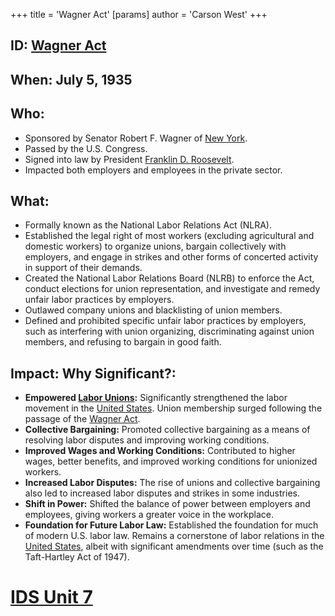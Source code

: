 +++
 title = 'Wagner Act'
[params]
	author = 'Carson West'
+++
## ID: [Wagner Act](./../wagner-act/)

## When: July 5, 1935

## Who:
*   Sponsored by Senator Robert F. Wagner of [New York](./../new-york/).
*   Passed by the U.S. Congress.
*   Signed into law by President [Franklin D. Roosevelt](./../franklin-d.-roosevelt/).
*   Impacted both employers and employees in the private sector.

## What:

*   Formally known as the National Labor Relations Act (NLRA).
*   Established the legal right of most workers (excluding agricultural and domestic workers) to organize unions, bargain collectively with employers, and engage in strikes and other forms of concerted activity in support of their demands.
*   Created the National Labor Relations Board (NLRB) to enforce the Act, conduct elections for union representation, and investigate and remedy unfair labor practices by employers.
*   Outlawed company unions and blacklisting of union members.
*   Defined and prohibited specific unfair labor practices by employers, such as interfering with union organizing, discriminating against union members, and refusing to bargain in good faith.

## Impact: Why Significant?:
*   **Empowered [Labor Unions](./../labor-unions/):** Significantly strengthened the labor movement in the [United States](./../united-states/). Union membership surged following the passage of the [Wagner Act](./../wagner-act/).
*   **Collective Bargaining:** Promoted collective bargaining as a means of resolving labor disputes and improving working conditions.
*   **Improved Wages and Working Conditions:** Contributed to higher wages, better benefits, and improved working conditions for unionized workers.
*   **Increased Labor Disputes:** The rise of unions and collective bargaining also led to increased labor disputes and strikes in some industries.
*   **Shift in Power:** Shifted the balance of power between employers and employees, giving workers a greater voice in the workplace.
*   **Foundation for Future Labor Law:** Established the foundation for much of modern U.S. labor law.  Remains a cornerstone of labor relations in the [United States](./../united-states/), albeit with significant amendments over time (such as the Taft-Hartley Act of 1947).

# [IDS Unit 7](./../ids-unit-7/)